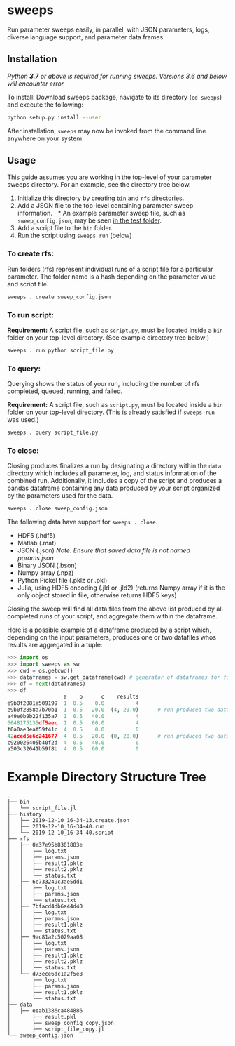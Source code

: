 # sweeps
Run parameter sweeps easily, in parallel, with JSON parameters, logs, diverse language support, and parameter data frames.

## Installation
*Python **3.7** or above is required for running sweeps. Versions 3.6 and below will encounter error.*

To install: Download sweeps package, navigate to its directory (`cd sweeps`) and execute the following:
```bash
python setup.py install --user
```

After installation, `sweeps` may now be invoked from the command line anywhere on your system.

## Usage
This guide assumes you are working in the top-level of your parameter sweeps directory. For an example, see the directory tree below.
1. Initialize this directory by creating `bin` and `rfs` directories.
2. Add a JSON file to the top-level containing parameter sweep information.
⋅⋅* An example parameter sweep file, such as `sweep_config.json`, may be seen [in the test folder](https://github.com/brian-i/sweeps/blob/master/test/sweep.json).
3. Add a script file to the `bin` folder.
4. Run the script using `sweeps run` (below)

### To create rfs:
Run folders (rfs) represent individual runs of a script file for a particular parameter. The folder name is a hash depending on the parameter value and script file.

```bash
sweeps . create sweep_config.json
```

### To run script:
**Requirement:** A script file, such as `script.py`, must be located inside a `bin` folder on your top-level directory. (See example directory tree below:)
```bash
sweeps . run python script_file.py
```

### To query:
Querying shows the status of your run, including the number of rfs completed, queued, running, and failed.

**Requirement:** A script file, such as `script.py`, must be located inside a `bin` folder on your top-level directory. (This is already satisfied if `sweeps run` was used.)
```bash
sweeps . query script_file.py
```

### To close:
Closing produces finalizes a run by designating a directory within the `data` directory which
includes all parameter, log, and status information of the combined run. Additionally, it includes
a copy of the script and produces a pandas dataframe containing any data produced by your script organized by the parameters used for the data.

```bash
sweeps . close sweep_config.json
```

The following data have support for `sweeps . close`.
* HDF5 (.hdf5)
* Matlab (.mat)
* JSON (.json) *Note: Ensure that saved data file is not named params.json*
* Binary JSON (.bson)
* Numpy array (.npz)
* Python Pickel file (.pklz or .pkl)
* Julia, using HDF5 encoding (.jld or .jld2) (returns Numpy array if it is the only object stored in file, otherwise returns HDF5 keys)

Closing the sweep will find all data files from the above list produced by all completed runs of your script, and aggregate them within the dataframe. 

Here is a possible example of a dataframe produced by a script which, depending on the input parameters, produces one or two datafiles whos results are aggregated in a tuple:
```python
>>> import os
>>> import sweeps as sw
>>> cwd = os.getcwd()
>>> dataframes = sw.get_dataframe(cwd) # generator of dataframes for finished runs
>>> df = next(dataframes)
>>> df
                  a    b      c    results
e9b0f2081a509199  1  0.5    0.0          4
e9b0f2858a7b70b1  1  0.5   20.0  (4, 20.0)      # run produced two data files
a49e0b9b22f135a7  1  0.5   40.0          4
6648175135df5aec  1  0.5   60.0          4
f0a0ae3eaf59f41c  4  0.5    0.0          0
42aced5e6c241677  4  0.5   20.0  (0, 20.0)      # run produced two data files
c920026405b40f2d  4  0.5   40.0          0
a503c32641b59f8b  4  0.5   60.0          0
```


# Example Directory Structure Tree
```
.
├── bin
│   └── script_file.jl
├── history
│   ├── 2019-12-10_16-34-13.create.json
│   ├── 2019-12-10_16-34-40.run
│   └── 2019-12-10_16-34-40.script
├── rfs
│   ├── 0e37e95b8301883e
│   │   ├── log.txt
│   │   ├── params.json
│   │   ├── result1.pklz
│   │   ├── result2.pklz
│   │   └── status.txt
│   ├── 6e733249c3ae5dd1
│   │   ├── log.txt
│   │   ├── params.json
│   │   └── status.txt
│   ├── 7bfacd4db6a44d40
│   │   ├── log.txt
│   │   ├── params.json
│   │   ├── result1.pklz
│   │   └── status.txt
│   ├── 9ac81a2c5029aa08
│   │   ├── log.txt
│   │   ├── params.json
│   │   ├── result1.pklz
│   │   ├── result2.pklz
│   │   └── status.txt
│   └── d73ece6dc1a2f5e8
│       ├── log.txt
│       ├── params.json
│       ├── result1.pklz
│       └── status.txt
├── data
│   ├── eeab1386ca484886
│       ├── result.pkl
│       ├── sweep_config_copy.json
│       ├── script_file_copy.jl
└── sweep_config.json
```
